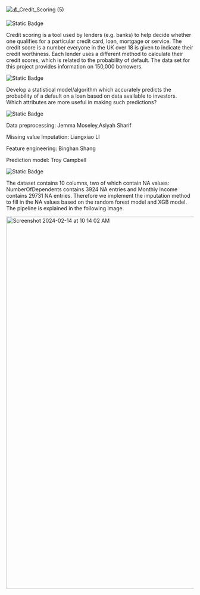 
![💰_Credit_Scoring (5)](https://github.com/BL-Starlord/MGP-Credit_Scoring/assets/81414955/81fda687-babd-4ecd-91b7-55a51175cf0e)

![Static Badge](https://img.shields.io/badge/Project_background%20-%20black?style=flat)

Credit scoring is a tool used by lenders (e.g. banks) to help decide whether one qualifies for a particular credit card, loan, mortgage or service. The credit score is a number everyone in the UK over 18 is given to indicate their credit worthiness. Each lender uses a different method to calculate their credit scores, which is related to the probability of default. The data set for this project provides information on 150,000 borrowers.

![Static Badge](https://img.shields.io/badge/Project%20Aim%20-%20black?style=flat)

Develop a statistical model/algorithm which accurately predicts the probability of a default on a loan based on data available to investors. Which attributes are more useful in making such predictions?

![Static Badge](https://img.shields.io/badge/Contributors-blue?style=plastic&logoColor=blue)

Data preprocessing: Jemma Moseley,Asiyah Sharif

Missing value Imputation: Liangxiao LI

Feature engineering: Binghan Shang

Prediction model: Troy Campbell

![Static Badge](https://img.shields.io/badge/Imputation%20NA-red)

The dataset contains 10 columns, two of which contain NA values: NumberOfDependents contains 3924 NA entries and Monthly Income contains 29731 NA entries. Therefore we implement the imputation method to fill in the NA values based on the random forest model and XGB model. The pipeline is explained in the following image.

<img width="1000" alt="Screenshot 2024-02-14 at 10 14 02 AM" src="https://github.com/BL-Starlord/MGP-Credit_Scoring/assets/81414955/0321e632-63f4-424a-8dca-3e2f355529ee">
